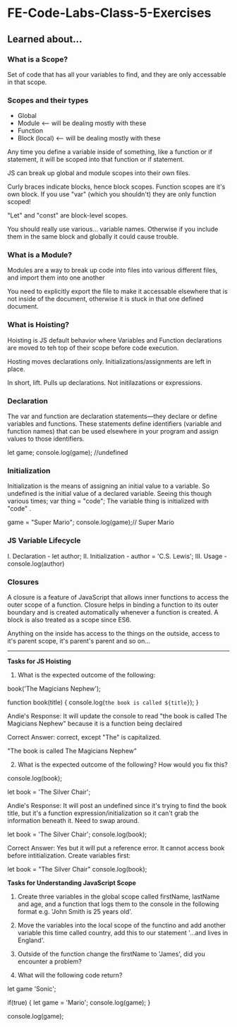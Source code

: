 # FE-Code-Labs-Class-5-Exercises

## Learned about... 

### What is a Scope?
Set of code that has all your variables to find, and they are only accessable in that scope.

### Scopes and their types
- Global
- Module <-- will be dealing mostly with these
- Function
- Block (local) <-- will be dealing mostly with these

Any time you define a variable inside of something, like a function or if statement, it will be scoped into that function or if statement.

JS can break up global and module scopes into their own files.

Curly braces indicate blocks, hence block scopes. Function scopes are it's own block. If you use "var" (which you shouldn't) they are only function scoped!

"Let" and "const" are block-level scopes.

You should really use various... variable names. Otherwise if you include them in the same block and globally it could cause trouble.

### What is a Module?
Modules are a way to break up code into files into various different files, and import them into one another

You need to explicitly export the file to make it accessable elsewhere that is not inside of the document, otherwise it is stuck in that one defined document.

### What is Hoisting?
Hoisting is JS default behavior where Variables and Function declarations are moved to teh top of their scope before code execution.

Hosting moves declarations only. Initializations/assignments are left in place.

In short, lift. Pulls up declarations. Not initilazations or expressions.

### Declaration
The var and function are declaration statements—they declare or define variables and functions. These statements define identifiers (variable and function names) that can be used elsewhere in your program and assign values to those identifiers.

let game;
console.log(game); //undefined

### Initialization
Initialization is the means of assigning an initial value to a variable. So undefined is the initial value of a declared variable. Seeing this though various times; var thing = "code"; The variable thing is initialized with "code" .

game = "Super Mario";
console.log(game);// Super Mario

### JS Variable Lifecycle
I. Declaration - let author;
II. Initialization - author = 'C.S. Lewis';
III. Usage - console.log(author)

### Closures
A closure is a feature of JavaScript that allows inner functions to access the outer scope of a function. Closure helps in binding a function to its outer boundary and is created automatically whenever a function is created. A block is also treated as a scope since ES6.

Anything on the inside has access to the things on the outside, access to it's parent scope, it's parent's parent and so on...

-----------------------------------------------------------------
**Tasks for JS Hoisting**
1. What is the expected outcome of the following:

book('The Magicians Nephew');

function book(title) {
    console.log(`the book is called ${title}`);
}

Andie's Response: It will update the console to read "the book is called The Magicians Nephew" because it is a function being declaired

Correct Answer: correct, except "The" is capitalized.

"The book is called The Magicians Nephew"


2. What is the expected outcome of the following? How would you fix this?

console.log(book);

let book = 'The Silver Chair';

Andie's Response: It will post an undefined since it's trying to find the book title, but it's a function expression/initialization so it can't grab the information beneath it. Need to swap around.

let book = 'The Silver Chair';
console.log(book);

Correct Answer: Yes but it will put a reference error. It cannot access book before intitialization. Create variables first:

let book = "The Silver Chair"
console.log(book);

**Tasks for Understanding JavaScript Scope**
1. Create three variables in the global scope called firstName, lastName and age, and a function that logs them to the console in the following format e.g. 'John Smith is 25 years old'.

2. Move the variables into the local scope of the functino and add another variable this time called country, add this to our statement '...and lives in England'.

3. Outside of the function change the firstName to 'James', did you encounter a problem?

4. What will the following code return?

let game 'Sonic';

if(true) {
    let game = 'Mario';
    console.log(game);
}

console.log(game);
